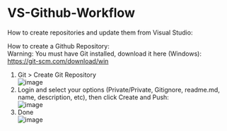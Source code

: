 # VS-Github-Workflow
How to create repositories and update them from Visual Studio: <br />

How to create a Github Repository: <br />
Warning: You must have Git installed, download it here (Windows): https://git-scm.com/download/win <br />

1. Git > Create Git Repository <br />
![image](https://github.com/smartypants110/VS-Github-Workflow/assets/160177890/5e3014db-21e3-4bfa-b968-6fee83fce53e) <br />
2. Login and select your options (Private/Private, Gitignore, readme.md, name, description, etc), then click Create and Push: <br />
![image](https://github.com/smartypants110/VS-Github-Workflow/assets/160177890/18e8269c-da4b-458f-aa4b-0ff3190beefd) <br />
3. Done <br />
![image](https://github.com/smartypants110/VS-Github-Workflow/assets/160177890/be76dbc7-0d92-48a2-ae15-efd67bab6dbb) <br />



